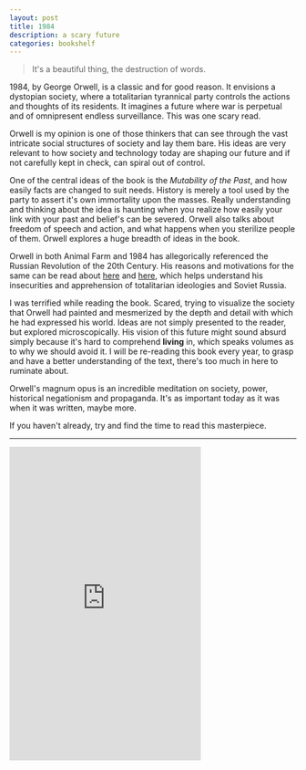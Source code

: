 ```yaml
---
layout: post
title: 1984
description: a scary future
categories: bookshelf 
---
```


> It's a beautiful thing, the destruction of words.

1984, by George Orwell, is a classic and for good reason. It envisions a dystopian society, where a totalitarian tyrannical party controls the actions and thoughts of its residents. It imagines a future where war is perpetual and of omnipresent endless surveillance. This was one scary read.

Orwell is my opinion is one of those thinkers that can see through the vast intricate social structures of society and lay them bare. His ideas are very relevant to how society and technology today are shaping our future and if not carefully kept in check, can spiral out of control.

One of the central ideas of the book is the *Mutability of the Past*, and how easily facts are changed to suit needs. History is merely a tool used by the party to assert it's own immortality upon the masses. Really understanding and thinking about the idea is haunting when you realize how easily your link with your past and belief's can be severed. Orwell also talks about freedom of speech and action, and what happens when you sterilize people of them. Orwell explores a huge breadth of ideas in the book.

Orwell in both Animal Farm and 1984 has allegorically referenced the Russian Revolution of the 20th Century. His reasons and motivations for the same can be read about [here](https://www.orwellfoundation.com/the-orwell-foundation/orwell/essays-and-other-works/the-freedom-of-the-press/) and [here](https://www.orwellfoundation.com/the-orwell-foundation/orwell/books-by-orwell/animal-farm/preface-to-the-ukrainian-edition-of-animal-farm-by-george-orwell/), which helps understand his insecurities and apprehension of totalitarian ideologies and Soviet Russia.

I was terrified while reading the book. Scared, trying to visualize the society that Orwell had painted and mesmerized by the depth and detail with which he had expressed his world. Ideas are not simply presented to the reader, but explored microscopically. His vision of this future might sound absurd simply because it's hard to comprehend **living** in, which speaks volumes as to why we should avoid it. I will be re-reading this book every year, to grasp and have a better understanding of the text, there's too much in here to ruminate about.

Orwell's magnum opus is an incredible meditation on society, power, historical negationism and propaganda. It's as important today as it was when it was written, maybe more.

If you haven't already, try and find the time to read this masterpiece.

---

<iframe type="text/html" width="336" height="550" frameborder="0" allowfullscreen style="max-width:100%" src="https://read.amazon.in/kp/card?asin=B018TVAAGU&preview=newtab&linkCode=kpe&ref_=cm_sw_r_kb_dp_bxYjEbXSGTDCW" ></iframe>